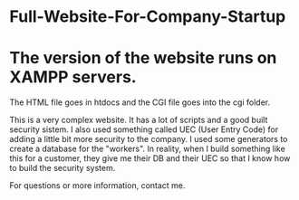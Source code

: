 # Full-Website-For-Company-Startup

# The version of the website runs on XAMPP servers.
The HTML file goes in htdocs and the CGI file goes into the cgi folder.

This is a very complex website. It has a lot of scripts and a good built security sistem.
I also used something called UEC (User Entry Code) for adding a little bit more security to the company.
I used some generators to create a database for the "workers". In reality, when I build something like this for a customer, they give me their DB and their UEC so that I know how to build the security system.

For questions or more information, contact me. 
